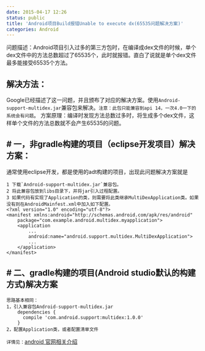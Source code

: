 ```yaml
---
date: 2015-04-17 12:26
status: public
title: 'Android项目Build报错Unable to execute dx(65535问题解决方案)'
categories: Android
---
```


问题描述：Android项目引入过多的第三方包时，在编译成dex文件的时候，单个dex文件中的方法总数超过了65535个，此时就报错。直白了说就是单个dex文件最多能接受65535个方法。
## 解决方法：
Google已经描述了这一问题，并且颁布了对应的解决方案。使用`Android-support-multidex.jar`兼容包来解决。`注意：此包只能兼容到api 14，一次4.0一下的系统会有问题`。
方案原理：编译时发现方法总数过多时，将生成多个dex文件，这样单个文件的方法总数就不会产生65535的问题。
## # 一，非gradle构建的项目（eclipse开发项目）解决方案：
通常使用eclipse开发，都是使用的adt构建的项目，出现此问题解决方案就是
```
1 下载`Android-support-multidex.jar`兼容包。
2 将此兼容包放到libs目录下，并将jar引入过程配置。
3 如果代码有实现了Application的类，则需要将此类继承MultiDexApplication类。如果没有则在AndroidMainfest.xml中加入如下配置。
<?xml version="1.0" encoding="utf-8"?>
<manifest xmlns:android="http://schemas.android.com/apk/res/android"
    package="com.example.android.multidex.myapplication">
    <application
        ...
        android:name="android.support.multidex.MultiDexApplication">
        ...
    </application>
</manifest>
```
## # 二、gradle构建的项目(Android studio默认的构建方式)解决方案
```
思路基本相同：
1，引入兼容包Android-support-multidex.jar
    dependencies {
      compile 'com.android.support:multidex:1.0.0'
    }
2，配置Application类，或者配置清单文件
```
`详情见：`[android 官网相关介绍](https://developer.android.com/tools/building/multidex.html#mdex-gradle)

